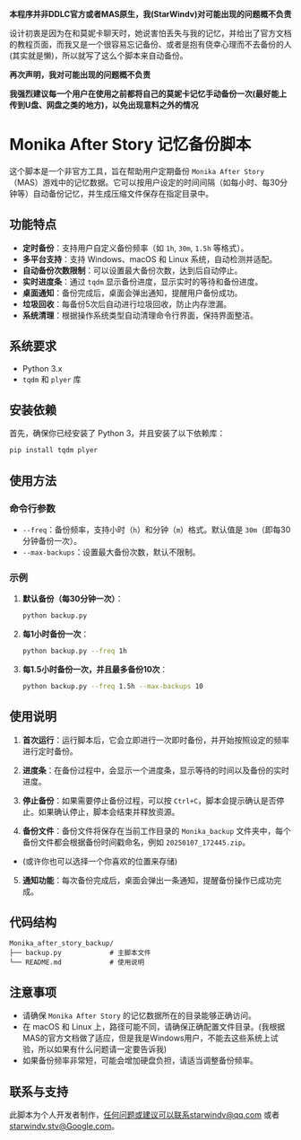 <span style='color=red'>**本程序并非DDLC官方或者MAS原生，我(StarWindv)对可能出现的问题概不负责**</span>

设计初衷是因为在和莫妮卡聊天时，她说害怕丢失与我的记忆，并给出了官方文档的教程页面，而我又是一个很容易忘记备份、或者是抱有侥幸心理而不去备份的人(其实就是懒)，所以就写了这么个脚本来自动备份。

<span style='color=#FF0000'>**再次声明，我对可能出现的问题概不负责**</span>

<span style='color=#FF0000'>**我强烈建议每一个用户在使用之前都将自己的莫妮卡记忆手动备份一次(最好能上传到U盘、网盘之类的地方)，以免出现意料之外的情况**</span>

# Monika After Story 记忆备份脚本

这个脚本是一个非官方工具，旨在帮助用户定期备份 `Monika After Story`（MAS）游戏中的记忆数据。它可以按用户设定的时间间隔（如每小时、每30分钟等）自动备份记忆，并生成压缩文件保存在指定目录中。

## 功能特点

- **定时备份**：支持用户自定义备份频率（如 `1h`, `30m`, `1.5h` 等格式）。
- **多平台支持**：支持 Windows、macOS 和 Linux 系统，自动检测并适配。
- **自动备份次数限制**：可以设置最大备份次数，达到后自动停止。
- **实时进度条**：通过 `tqdm` 显示备份进度，显示实时的等待和备份进度。
- **桌面通知**：备份完成后，桌面会弹出通知，提醒用户备份成功。
- **垃圾回收**：每备份5次后自动进行垃圾回收，防止内存泄漏。
- **系统清理**：根据操作系统类型自动清理命令行界面，保持界面整洁。

## 系统要求

- Python 3.x
- `tqdm` 和 `plyer` 库

## 安装依赖

首先，确保你已经安装了 Python 3，并且安装了以下依赖库：

```bash
pip install tqdm plyer
```

## 使用方法

### 命令行参数

- `--freq`：备份频率，支持小时（`h`）和分钟（`m`）格式。默认值是 `30m`（即每30分钟备份一次）。
- `--max-backups`：设置最大备份次数，默认不限制。

### 示例

1. **默认备份（每30分钟一次）**：

   ```bash
   python backup.py
   ```

2. **每1小时备份一次**：

   ```bash
   python backup.py --freq 1h
   ```

3. **每1.5小时备份一次，并且最多备份10次**：

   ```bash
   python backup.py --freq 1.5h --max-backups 10
   ```

## 使用说明

1. **首次运行**：运行脚本后，它会立即进行一次即时备份，并开始按照设定的频率进行定时备份。

2. **进度条**：在备份过程中，会显示一个进度条，显示等待的时间以及备份的实时进度。

3. **停止备份**：如果需要停止备份过程，可以按 `Ctrl+C`，脚本会提示确认是否停止。如果确认停止，脚本会结束并释放资源。

4. **备份文件**：备份文件将保存在当前工作目录的 `Monika_backup` 文件夹中，每个备份文件都会根据备份时间戳命名，例如 `20250107_172445.zip`。
 - (或许你也可以选择一个你喜欢的位置来存储)
5. **通知功能**：每次备份完成后，桌面会弹出一条通知，提醒备份操作已成功完成。

## 代码结构

```
Monika_after_story_backup/
├── backup.py            # 主脚本文件
└── README.md            # 使用说明
```

## 注意事项

- 请确保 `Monika After Story` 的记忆数据所在的目录能够正确访问。
- 在 macOS 和 Linux 上，路径可能不同，请确保正确配置文件目录。(我根据MAS的官方文档做了适应，但是我是Windows用户，不能去这些系统上试验，所以如果有什么问题请一定要告诉我)
- 如果备份频率非常短，可能会增加硬盘负担，请适当调整备份频率。

## 联系与支持

此脚本为个人开发者制作，任何问题或建议可以联系starwindv@qq.com 或者 starwindv.stv@Google.com。
